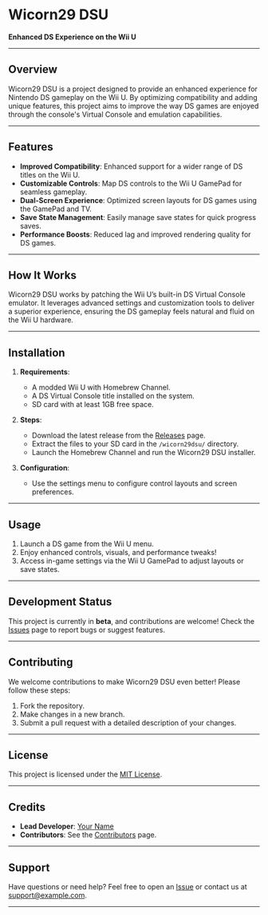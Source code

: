 # Wicorn29 DSU
**Enhanced DS Experience on the Wii U**

---

## Overview

Wicorn29 DSU is a project designed to provide an enhanced experience for Nintendo DS gameplay on the Wii U. By optimizing compatibility and adding unique features, this project aims to improve the way DS games are enjoyed through the console's Virtual Console and emulation capabilities.

---

## Features

- **Improved Compatibility**: Enhanced support for a wider range of DS titles on the Wii U.
- **Customizable Controls**: Map DS controls to the Wii U GamePad for seamless gameplay.
- **Dual-Screen Experience**: Optimized screen layouts for DS games using the GamePad and TV.
- **Save State Management**: Easily manage save states for quick progress saves.
- **Performance Boosts**: Reduced lag and improved rendering quality for DS games.

---

## How It Works

Wicorn29 DSU works by patching the Wii U’s built-in DS Virtual Console emulator. It leverages advanced settings and customization tools to deliver a superior experience, ensuring the DS gameplay feels natural and fluid on the Wii U hardware.

---

## Installation

1. **Requirements**:
   - A modded Wii U with Homebrew Channel.
   - A DS Virtual Console title installed on the system.
   - SD card with at least 1GB free space.

2. **Steps**:
   - Download the latest release from the [Releases](https://github.com/username/Wicorn29-DSU/releases) page.
   - Extract the files to your SD card in the `/wicorn29dsu/` directory.
   - Launch the Homebrew Channel and run the Wicorn29 DSU installer.

3. **Configuration**:
   - Use the settings menu to configure control layouts and screen preferences.

---

## Usage

1. Launch a DS game from the Wii U menu.
2. Enjoy enhanced controls, visuals, and performance tweaks!
3. Access in-game settings via the Wii U GamePad to adjust layouts or save states.

---

## Development Status

This project is currently in **beta**, and contributions are welcome! Check the [Issues](https://github.com/username/Wicorn29-DSU/issues) page to report bugs or suggest features.

---

## Contributing

We welcome contributions to make Wicorn29 DSU even better! Please follow these steps:
1. Fork the repository.
2. Make changes in a new branch.
3. Submit a pull request with a detailed description of your changes.

---

## License

This project is licensed under the [MIT License](LICENSE).

---

## Credits

- **Lead Developer**: [Your Name](https://github.com/username)
- **Contributors**: See the [Contributors](https://github.com/username/Wicorn29-DSU/graphs/contributors) page.

---

## Support

Have questions or need help? Feel free to open an [Issue](https://github.com/username/Wicorn29-DSU/issues) or contact us at support@example.com.

---
